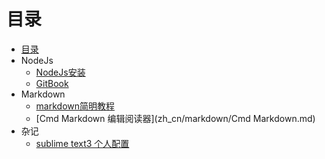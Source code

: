 # 目录

* [目录](README.md)
* NodeJs
  - [NodeJs安装](zh_cn/nodejs/nodejs.md)
  - [GitBook](zh_cn/nodejs/gitbook.md)
* Markdown
  - [markdown简明教程](zh_cn/markdown/markdown.md)
  - [Cmd Markdown 编辑阅读器](zh_cn/markdown/Cmd Markdown.md)
* 杂记
  - [sublime text3 个人配置](zh_cn/sublime_text3_config.md)
